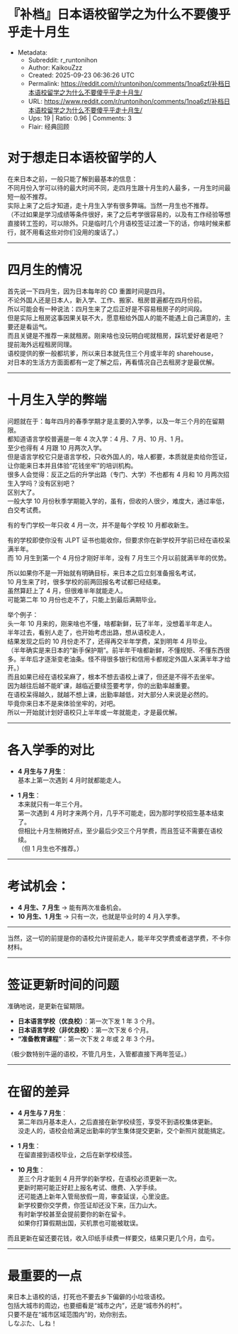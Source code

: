 # 『补档』日本语校留学之为什么不要傻乎乎走十月生

- Metadata:
  - Subreddit: r_runtonihon
  - Author: KaikouZzz
  - Created: 2025-09-23 06:36:26 UTC
  - Permalink: https://reddit.com/r/runtonihon/comments/1noa6zf/补档日本语校留学之为什么不要傻乎乎走十月生/
  - URL: https://www.reddit.com/r/runtonihon/comments/1noa6zf/补档日本语校留学之为什么不要傻乎乎走十月生/
  - Ups: 19 | Ratio: 0.96 | Comments: 3
  - Flair: 经典回顾


# 对于想走日本语校留学的人

在来日本之前，一般只能了解到最基本的信息：  
不同月份入学可以待的最大时间不同，走四月生跟十月生的人最多，一月生时间最短一般不推荐。  
实际上来了之后才知道，走十月生入学有很多弊端。当然一月生也不推荐。  
（不过如果是学习成绩等条件很好，来了之后考学很容易的，以及有工作经验等想直接转工签的，可以除外。只是临时几个月语校签证过渡一下的话，你啥时候来都行，就不用看这些对你们没用的废话了。）

------------------------------------------------------------------------

# 四月生的情况

首先说一下四月生，因为日本每年的 CD 重置时间是四月。  
不论外国人还是日本人，新入学、工作、搬家、租房普遍都在四月份前。  
所以可能会有一种说法：四月生来了之后正好是不容易租房子的时间段。  
但是实际上租房这事因果关联不大，愿意租给外国人的能不能遇上自己满意的，主要还是看运气。  
而且关键是不推荐一来就租房。刚来啥也没玩明白呢就租房，踩坑爱好者是吧？  
提前海外远程租房同理。  
语校提供的寮一般都坑爹，所以来日本就先住三个月或半年的 sharehouse，  
对日本的生活方方面面都有一定了解之后，再看情况自己去租房才是最优解。

------------------------------------------------------------------------

# 十月生入学的弊端

问题就在于：每年四月的春季学期才是主要的入学季，以及一年三个月的在留期限。  
都知道语言学校普遍是一年 4 次入学：4 月、7 月、10 月、1 月。  
至少也得有 4 月跟 10 月两次入学。  
但是语言学校它只是语言学校，只收外国人的，啥人都要，本质就是卖给你签证，让你能来日本并且体验“花钱坐牢”的培训机构。  
很多人会觉得：反正之后的升学出路（专门、大学）不也都有 4 月和 10
月两次招生入学吗？没有区别吧？  
区别大了。  
一般大学 10
月份秋季学期能入学的，虽有，但收的人很少，难度大，通过率低，白交考试费。

有的专门学校一年只收 4 月一次，并不是每个学校 10 月都收新生。

有的学校即使你没有 JLPT
证书也能收你，但要求你在新学校开学前已经在语校呆满半年。  
而 10 月生到第一个 4 月份才刚好半年，没有 7
月生三个月以前就满半年的优势。

所以如果你不是一开始就有明确目标，来日本之后立刻准备报名考试，  
10 月生来了时，很多学校的前两回报名考试都已经结束。  
虽然算赶上了 4 月，但很难半年就能走人。  
可能第二年 10 月份也走不了，只能上到最后满期毕业。

举个例子：  
头一年 10 月来的，刚来啥也不懂，啥都新鲜，玩了半年，没想着半年走人。  
半年过去，看别人走了，也开始考虑出路，想从语校走人，  
结果发现之后的 10 月份走不了，还得再交半年学费，呆到明年 4 月毕业。  
（半年确实是来日本的“新手保护期”。前半年干啥都新鲜，不懂规矩、不懂东西很多。半年后才逐渐变老油条。怪不得很多银行和信用卡都规定外国人呆满半年才给开。）  
而且如果已经在语校呆麻了，根本不想去语校上课了，但还是不得不去坐牢。  
因为越往后越不能旷课，越临近要续签要考学，你的出勤率越重要。  
在语校呆得越久，就越不想上课，出勤率越低，对大部分人来说是必然的。  
毕竟你来日本不是来体验坐牢的，对吧。  
所以一开始就计划好语校只上半年或一年就能走，才是最优解。

------------------------------------------------------------------------

# 各入学季的对比

- **4 月生与 7 月生**：  
  基本上第一次遇到 4 月时就都能走人。

- **1 月生**：  
  本来就只有一年三个月。  
  第一次遇到 4
  月时才来两个月，几乎不可能走，因为那时学校招生基本结束了。  
  但相比十月生稍微好点，至少最后少交三个月学费，而且签证不需要在语校续。  
  （但 1 月生也不推荐。）

------------------------------------------------------------------------

# 考试机会：

- **4 月生、7 月生** → 能有两次准备机会。
- **10 月生、1 月生** → 只有一次，也就是毕业时的 4 月入学季。

------------------------------------------------------------------------

当然，这一切的前提是你的语校允许提前走人，能半年交学费或者退学费，不卡你材料。

------------------------------------------------------------------------

# 签证更新时间的问题

准确地说，是更新在留期限。

- **日本语言学校（优良校）**：第一次下发 1 年 3 个月。  
- **日本语言学校（非优良校）**：第一次下发 6 个月。  
- **“准备教育课程”**：第一次下发 2 年或 2 年 3 个月。

（极少数特别牛逼的语校，不管几月生，入管都直接下两年签证。）

------------------------------------------------------------------------

# 在留的差异

- **4 月生与 7 月生**：  
  第二年四月基本走人，之后直接在新学校续签，享受不到语校集体更新。  
  没走人的，语校会给满足出勤率的学生集体提交更新，交个新照片就能搞定。

- **1 月生**：  
  在留直接到语校毕业，之后在新学校续签。

- **10 月生**：  
  差三个月才能到 4 月开学的新学校，在语校必须更新一次。  
  更新时期可能正好赶上报名考试、缴费、入学手续。  
  还可能遇上新年入管局放假一周，审查延误，心里没底。  
  新学校要你交学费，你签证却还没下来，压力山大。  
  有时新学校甚至会提前要你的新在留卡。  
  如果你打算假期出国，买机票也可能被耽误。

而且更新在留还要花钱，收入印纸手续费一样要交，结果只更几个月，血亏。

------------------------------------------------------------------------

# 最重要的一点

来日本上语校的话，打死也不要去乡下偏僻的小垃圾语校。  
包括大城市的周边，也要细看是“城市之内”，还是“城市外的村”。  
只要不是在“城市区域范围内”的，劝你别去。  
しなぶた、しね！

